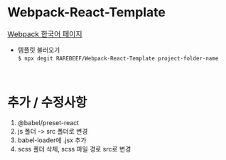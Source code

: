 # **Webpack-React-Template**

<a style="font-size: 16px;" href="https://webpack.kr/">Webpack 한국어 페이지</a>


- 템플릿 불러오기  
`$ npx degit RAREBEEF/Webpack-React-Template project-folder-name`

<br/>

# **추가 / 수정사항**

1. @babel/preset-react
2. js 폴더 -> src 폴더로 변경
3. babel-loader에 .jsx 추가
4. scss 폴더 삭제, scss 파일 경로 src로 변경